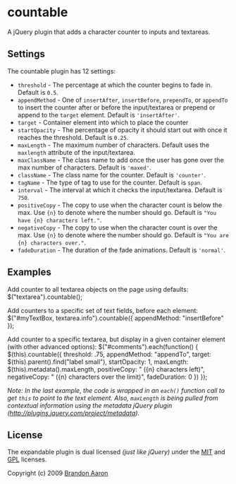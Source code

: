 # countable

A jQuery plugin that adds a character counter to inputs and textareas.


## Settings

The countable plugin has 12 settings:

* `threshold` - The percentage at which the counter begins to fade in. Default is `0.5`.
* `appendMethod` - One of `insertAfter`, `insertBefore`, `prependTo`, or `appendTo` to insert the counter after or before the input/textarea or prepend or append to the `target` element. Default is `'insertAfter'`.
* `target` - Container element into which to place the counter
* `startOpacity` - The percentage of opacity it should start out with once it reaches the threshold. Default is `0.25`.
* `maxLength` - The maximum number of characters. Default uses the `maxlength` attribute of the input/textarea.
* `maxClassName` - The class name to add once the user has gone over the max number of characters. Default is `'maxed'`.
* `className` - The class name for the counter. Default is `'counter'`.
* `tagName` - The type of tag to use for the counter. Default is `span`.
* `interval` - The interval at which it checks the input/textarea. Default is `750`.
* `positiveCopy` - The copy to use when the character count is below the max. Use `{n}` to denote where the number should go. Default is `"You have {n} characters left."`.
* `negativeCopy` - The copy to use when the character count is over the max. Use `{n}` to denote where the number should go. Default is `"You are {n} characters over."`.
* `fadeDuration` - The duration of the fade animations. Default is `'normal'`.

## Examples

Add counter to all textarea objects on the page using defaults:
    $("textarea").countable();

Add counters to a specific set of text fields, before each element:
    $("#myTextBox, textarea.info").countable({ appendMethod: "insertBefore" });

Add counter to a specific textarea, but display in a given container element (with other advanced options):
    $("#comments").each(function() {
      $(this).countable({
        threshold: .75,
        appendMethod: "appendTo",
        target: $(this).parent().find("label small"),
        startOpacity: 1,
        maxLength: $(this).metadata().maxLength,
        positiveCopy: " ({n} characters left)",
        negativeCopy: " ({n} characters over the limit)",
        fadeDuration: 0
      })
   });

_Note: In the last example, the code is wrapped in an `each()` function call to get `this` to point to the text element. Also, `maxLength` is being pulled from contextual information using the metadata jQuery plugin (<http://plugins.jquery.com/project/metadata>)._

## License

The expandable plugin is dual licensed *(just like jQuery)* under the [MIT](http://www.opensource.org/licenses/mit-license.php) and [GPL](http://www.opensource.org/licenses/gpl-license.php) licenses.

Copyright (c) 2009 [Brandon Aaron](http://brandonaaron.net)